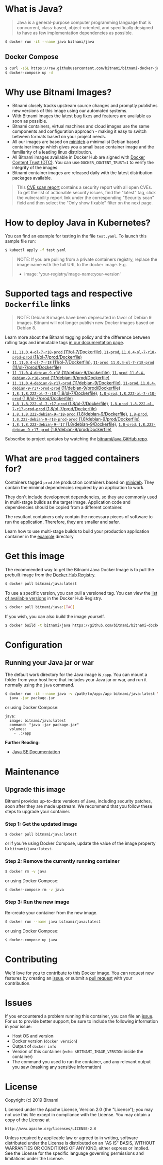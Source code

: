 # What is Java?

> Java is a general-purpose computer programming language that is concurrent, class-based, object-oriented, and specifically designed to have as few implementation dependencies as possible.

```bash
$ docker run -it --name java bitnami/java
```

## Docker Compose

```bash
$ curl -sSL https://raw.githubusercontent.com/bitnami/bitnami-docker-java/master/docker-compose.yml > docker-compose.yml
$ docker-compose up -d
```

# Why use Bitnami Images?

* Bitnami closely tracks upstream source changes and promptly publishes new versions of this image using our automated systems.
* With Bitnami images the latest bug fixes and features are available as soon as possible.
* Bitnami containers, virtual machines and cloud images use the same components and configuration approach - making it easy to switch between formats based on your project needs.
* All our images are based on [minideb](https://github.com/bitnami/minideb) a minimalist Debian based container image which gives you a small base container image and the familiarity of a leading linux distribution.
* All Bitnami images available in Docker Hub are signed with [Docker Content Trust (DTC)](https://docs.docker.com/engine/security/trust/content_trust/). You can use `DOCKER_CONTENT_TRUST=1` to verify the integrity of the images.
* Bitnami container images are released daily with the latest distribution packages available.


> This [CVE scan report](https://quay.io/repository/bitnami/java?tab=tags) contains a security report with all open CVEs. To get the list of actionable security issues, find the "latest" tag, click the vulnerability report link under the corresponding "Security scan" field and then select the "Only show fixable" filter on the next page.

# How to deploy Java in Kubernetes?

You can find an example for testing in the file `test.yaml`. To launch this sample file run:

```bash
$ kubectl apply -f test.yaml
```

> NOTE: If you are pulling from a private containers registry, replace the image name with the full URL to the docker image. E.g.
>
> - image: 'your-registry/image-name:your-version'

# Supported tags and respective `Dockerfile` links

> NOTE: Debian 8 images have been deprecated in favor of Debian 9 images. Bitnami will not longer publish new Docker images based on Debian 8.

Learn more about the Bitnami tagging policy and the difference between rolling tags and immutable tags [in our documentation page](https://docs.bitnami.com/containers/how-to/understand-rolling-tags-containers/).


- [`11`, `11.0.4-ol-7-r18-prod` (11/ol-7/Dockerfile)](https://github.com/bitnami/bitnami-docker-java/blob/11.0.4-ol-7-r18-prod/11/ol-7/Dockerfile), [`11-prod`, `11.0.4-ol-7-r18-prod-prod` (11/ol-7/prod/Dockerfile)](https://github.com/bitnami/bitnami-docker-java/blob/11.0.4-ol-7-r18-prod/11/ol-7/prod/Dockerfile)
- [`11`, `11.0.4-ol-7-r18` (11/ol-7/Dockerfile)](https://github.com/bitnami/bitnami-docker-java/blob/11.0.4-ol-7-r18/11/ol-7/Dockerfile), [`11-prod`, `11.0.4-ol-7-r18-prod` (11/ol-7/prod/Dockerfile)](https://github.com/bitnami/bitnami-docker-java/blob/11.0.4-ol-7-r18/11/ol-7/prod/Dockerfile)
- [`11`, `11.0.4-debian-9-r18` (11/debian-9/Dockerfile)](https://github.com/bitnami/bitnami-docker-java/blob/11.0.4-debian-9-r18/11/debian-9/Dockerfile), [`11-prod`, `11.0.4-debian-9-r18-prod` (11/debian-9/prod/Dockerfile)](https://github.com/bitnami/bitnami-docker-java/blob/11.0.4-debian-9-r18/11/debian-9/prod/Dockerfile)
- [`11`, `11.0.4-debian-9-r17-prod` (11/debian-9/Dockerfile)](https://github.com/bitnami/bitnami-docker-java/blob/11.0.4-debian-9-r17-prod/11/debian-9/Dockerfile), [`11-prod`, `11.0.4-debian-9-r17-prod-prod` (11/debian-9/prod/Dockerfile)](https://github.com/bitnami/bitnami-docker-java/blob/11.0.4-debian-9-r17-prod/11/debian-9/prod/Dockerfile)
- [`1.8`, `1.8.222-ol-7-r18` (1.8/ol-7/Dockerfile)](https://github.com/bitnami/bitnami-docker-java/blob/1.8.222-ol-7-r18/1.8/ol-7/Dockerfile), [`1.8-prod`, `1.8.222-ol-7-r18-prod` (1.8/ol-7/prod/Dockerfile)](https://github.com/bitnami/bitnami-docker-java/blob/1.8.222-ol-7-r18/1.8/ol-7/prod/Dockerfile)
- [`1.8`, `1.8.222-ol-7-r17-prod` (1.8/ol-7/Dockerfile)](https://github.com/bitnami/bitnami-docker-java/blob/1.8.222-ol-7-r17-prod/1.8/ol-7/Dockerfile), [`1.8-prod`, `1.8.222-ol-7-r17-prod-prod` (1.8/ol-7/prod/Dockerfile)](https://github.com/bitnami/bitnami-docker-java/blob/1.8.222-ol-7-r17-prod/1.8/ol-7/prod/Dockerfile)
- [`1.8`, `1.8.222-debian-9-r18-prod` (1.8/debian-9/Dockerfile)](https://github.com/bitnami/bitnami-docker-java/blob/1.8.222-debian-9-r18-prod/1.8/debian-9/Dockerfile), [`1.8-prod`, `1.8.222-debian-9-r18-prod-prod` (1.8/debian-9/prod/Dockerfile)](https://github.com/bitnami/bitnami-docker-java/blob/1.8.222-debian-9-r18-prod/1.8/debian-9/prod/Dockerfile)
- [`1.8`, `1.8.222-debian-9-r17` (1.8/debian-9/Dockerfile)](https://github.com/bitnami/bitnami-docker-java/blob/1.8.222-debian-9-r17/1.8/debian-9/Dockerfile), [`1.8-prod`, `1.8.222-debian-9-r17-prod` (1.8/debian-9/prod/Dockerfile)](https://github.com/bitnami/bitnami-docker-java/blob/1.8.222-debian-9-r17/1.8/debian-9/prod/Dockerfile)

Subscribe to project updates by watching the [bitnami/java GitHub repo](https://github.com/bitnami/bitnami-docker-java).

# What are `prod` tagged containers for?

Containers tagged `prod` are production containers based on [minideb](https://github.com/bitnami/minideb). They contain the minimal dependencies required by an application to work.

They don't include development dependencies, so they are commonly used in multi-stage builds as the target image. Application code and dependencies should be copied from a different container.

The resultant containers only contain the necessary pieces of software to run the application. Therefore, they are smaller and safer.

Learn how to use multi-stage builds to build your production application container in the [example](/example) directory

# Get this image

The recommended way to get the Bitnami Java Docker Image is to pull the prebuilt image from the [Docker Hub Registry](https://hub.docker.com/r/bitnami/java).

```bash
$ docker pull bitnami/java:latest
```

To use a specific version, you can pull a versioned tag. You can view the [list of available versions](https://hub.docker.com/r/bitnami/java/tags/) in the Docker Hub Registry.

```bash
$ docker pull bitnami/java:[TAG]
```

If you wish, you can also build the image yourself.

```bash
$ docker build -t bitnami/java https://github.com/bitnami/bitnami-docker-java.git
```

# Configuration

## Running your Java jar or war

The default work directory for the Java image is `/app`. You can mount a folder from your host here that includes your Java jar or war, and run it normally using the `java` command.

```bash
$ docker run -it --name java -v /path/to/app:/app bitnami/java:latest \
  java -jar package.jar
```

or using Docker Compose:

```
java:
  image: bitnami/java:latest
  command: "java -jar package.jar"
  volumes:
    - .:/app
```

**Further Reading:**

  - [Java SE Documentation](https://docs.oracle.com/javase/8/docs/api/)

# Maintenance

## Upgrade this image

Bitnami provides up-to-date versions of Java, including security patches, soon after they are made upstream. We recommend that you follow these steps to upgrade your container.

### Step 1: Get the updated image

```bash
$ docker pull bitnami/java:latest
```

or if you're using Docker Compose, update the value of the image property to `bitnami/java:latest`.

### Step 2: Remove the currently running container

```bash
$ docker rm -v java
```

or using Docker Compose:

```bash
$ docker-compose rm -v java
```

### Step 3: Run the new image

Re-create your container from the new image.

```bash
$ docker run --name java bitnami/java:latest
```

or using Docker Compose:

```bash
$ docker-compose up java
```

# Contributing

We'd love for you to contribute to this Docker image. You can request new features by creating an [issue](https://github.com/bitnami/bitnami-docker-java/issues), or submit a [pull request](https://github.com/bitnami/bitnami-docker-java/pulls) with your contribution.

# Issues

If you encountered a problem running this container, you can file an [issue](https://github.com/bitnami/bitnami-docker-java/issues). For us to provide better support, be sure to include the following information in your issue:

- Host OS and version
- Docker version (`docker version`)
- Output of `docker info`
- Version of this container (`echo $BITNAMI_IMAGE_VERSION` inside the container)
- The command you used to run the container, and any relevant output you saw (masking any sensitive
information)

# License

Copyright (c) 2019 Bitnami

Licensed under the Apache License, Version 2.0 (the "License");
you may not use this file except in compliance with the License.
You may obtain a copy of the License at

    http://www.apache.org/licenses/LICENSE-2.0

Unless required by applicable law or agreed to in writing, software
distributed under the License is distributed on an "AS IS" BASIS,
WITHOUT WARRANTIES OR CONDITIONS OF ANY KIND, either express or implied.
See the License for the specific language governing permissions and
limitations under the License.
